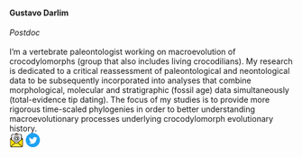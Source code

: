 <h4><strong>Gustavo Darlim</strong></h4>
<em>Postdoc</em>

<br>
<br>

<div class="item">
  <span>
    I’m a vertebrate paleontologist working on macroevolution of crocodylomorphs (group that also includes living
    crocodilians).
    My research is dedicated to a critical reassessment of paleontological and neontological data to be subsequently
    incorporated into analyses that combine morphological, molecular and stratigraphic (fossil age) data simultaneously
    (total-evidence tip dating).
    The focus of my studies is to provide more rigorous time-scaled phylogenies in order to better understanding
    macroevolutionary processes underlying crocodylomorph evolutionary history.
  </span>
  <br>
  <a href="mailto:g.darlim@lrz.uni-muenchen.de"><img src="/assets/icons/email.png" width="25px"></a>
  <a href="https://twitter.com/GDarlim" target="_blank"><img src="/assets/icons/twitter.png" width="25px"></a>
</div>
